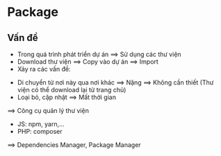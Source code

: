 # Package

## Vấn đề

- Trong quá trình phát triển dự án ==> Sử dụng các thư viện
- Download thư viện ==> Copy vào dự án ==> Import
- Xảy ra các vấn đề:

* Di chuyển từ nơi này qua nơi khác ==> Nặng ==> Không cần thiết (Thư viện có thể download lại từ trang chủ)
* Loại bỏ, cập nhật ==> Mất thời gian

==> Công cụ quản lý thư viện

- JS: npm, yarn,...
- PHP: composer

==> Dependencies Manager, Package Manager
